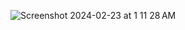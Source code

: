 
![Screenshot 2024-02-23 at 1 11 28 AM](https://github.com/shreyassp25/login_page/assets/113574270/9c14c13d-734e-4fbc-8477-6e2107c0e87f)
